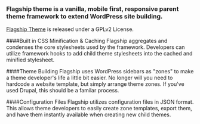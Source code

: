 ### Flagship theme is a vanilla, mobile first, responsive parent theme framework to extend WordPress site building.

[Flagship Theme](http://flagshiptheme.com/) is released under a GPLv2 License.

####Built in CSS Minification & Caching
Flagship aggregates and condenses the core stylesheets used by the framework. Developers can utilize framework hooks to add child theme stylesheets into the cached and minified stylesheet.

####Theme Building
Flagship uses WordPress sidebars as "zones" to make a theme developer's life a little bit easier. No longer will you need to hardcode a website template, but simply arrange theme zones. If you've used Drupal, this should be a familar process.

####Configuration Files
Flagship utilizes configuration files in JSON format. This allows theme developers to easily create zone templates, export them, and have them instantly available when creating new child themes.
